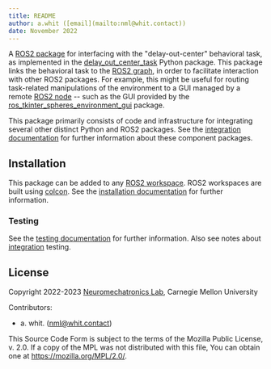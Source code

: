 ```yaml
---
title: README
author: a.whit ([email](mailto:nml@whit.contact))
date: November 2022
---
```


<!-- License

Copyright 2022-2023 Neuromechatronics Lab, Carnegie Mellon University (a.whit)

Contributors: 
  a. whit. (nml@whit.contact)

This Source Code Form is subject to the terms of the Mozilla Public
License, v. 2.0. If a copy of the MPL was not distributed with this
file, You can obtain one at https://mozilla.org/MPL/2.0/.
-->

A [ROS2 package] for interfacing with the "delay-out-center" behavioral task, 
as implemented in the [delay_out_center_task] Python package. This package 
links the behavioral task to the [ROS2 graph], in order to facilitate 
interaction with other ROS2 packages. For example, this might be useful for 
routing task-related manipulations of the environment to a GUI managed by a 
remote [ROS2 node] -- such as the GUI provided by the [ros_tkinter_spheres_environment_gui] package.

This package primarily consists of code and infrastructure for integrating 
several other distinct Python and ROS2 packages. See the 
[integration documentation](doc/markdown/integration.md) for further 
information about these component packages.

## Installation

This package can be added to any [ROS2 workspace]. ROS2 workspaces are built 
using [colcon]. See the 
[installation documentation](doc/markdown/installation.md) for further 
information.

### Testing

See the [testing documentation](doc/markdown/testing.md) for further 
information. Also see notes about [integration](doc/markdown/integration.md) 
testing.

## License

Copyright 2022-2023 [Neuromechatronics Lab], Carnegie Mellon University

Contributors: 
* a. whit. (nml@whit.contact)

This Source Code Form is subject to the terms of the Mozilla Public
License, v. 2.0. If a copy of the MPL was not distributed with this
file, You can obtain one at https://mozilla.org/MPL/2.0/.

<!---------------------------------------------------------------------
   References
---------------------------------------------------------------------->

[Python path]: https://docs.python.org/3/tutorial/modules.html#the-module-search-path

[doctest]: https://docs.python.org/3/library/doctest.html

[pytransitions]: https://github.com/pytransitions/transitions

[ros_transitions]: https://github.com/ricmua/ros_transitions

[ROS2]: https://docs.ros.org/en/humble/index.html

[setuptools]: https://setuptools.pypa.io/en/latest/userguide/quickstart.html#basic-use

[Neuromechatronics Lab]: https://www.meche.engineering.cmu.edu/faculty/neuromechatronics-lab.html

[pip install]: https://pip.pypa.io/en/stable/cli/pip_install/

[ROS2 workspace]: https://docs.ros.org/en/humble/Tutorials/Beginner-Client-Libraries/Creating-A-Workspace/Creating-A-Workspace.html

[colcon]: https://docs.ros.org/en/humble/Tutorials/Beginner-Client-Libraries/Colcon-Tutorial.html

[delay_out_center_task]: https://github.com/ricmua/delay_out_center_task
[ros_spheres_environment]: https://github.com/ricmua/ros_spheres_environment
[ros_transitions]: https://github.com/ricmua/ros_transitions
[ros_parameter_collections]: https://github.com/ricmua/ros_parameter_collections
[ros_threading_timer]: https://github.com/ricmua/ros_threading_timer

[ROS2 package]: https://docs.ros.org/en/humble/Tutorials/Beginner-Client-Libraries/Creating-Your-First-ROS2-Package.html#what-is-a-ros-2-package

[ros_tkinter_spheres_environment_gui]: https://github.com/ricmua/ros_tkinter_spheres_environment_gui

[ROS2 graph]: https://docs.ros.org/en/humble/Tutorials/Beginner-CLI-Tools/Understanding-ROS2-Nodes/Understanding-ROS2-Nodes.html#background

[ROS2 node]: https://docs.ros.org/en/humble/Tutorials/Beginner-CLI-Tools/Understanding-ROS2-Nodes/Understanding-ROS2-Nodes.html#background

